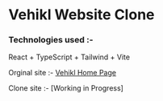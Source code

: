 # Vehikl Website Clone

### Technologies used :-

React + TypeScript + Tailwind + Vite

Orginal site :- [Vehikl Home Page](https://vehikl.com/)

Clone site :- [Working in Progress]
